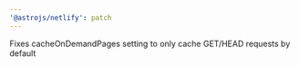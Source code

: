 ```yaml
---
'@astrojs/netlify': patch
---
```


Fixes cacheOnDemandPages setting to only cache GET/HEAD requests by default
